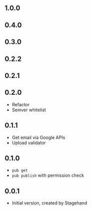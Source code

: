 ## 1.0.0

## 0.4.0

## 0.3.0

## 0.2.2

## 0.2.1

## 0.2.0

- Refactor
- Semver whitelist

## 0.1.1

- Get email via Google APIs
- Upload validator

## 0.1.0

- `pub get`
- `pub publish` with permission check

## 0.0.1

- Initial version, created by Stagehand
